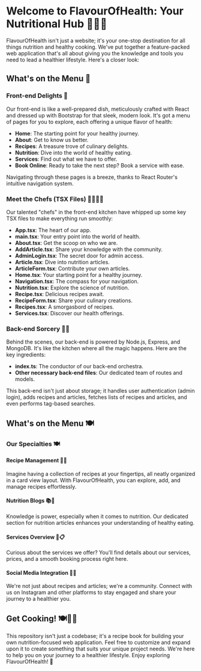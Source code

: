 # Welcome to FlavourOfHealth: Your Nutritional Hub 🍏🥦🍳

FlavourOfHealth isn't just a website; it's your one-stop destination for all things nutrition and healthy cooking. We've put together a feature-packed web application that's all about giving you the knowledge and tools you need to lead a healthier lifestyle. Here's a closer look:

## What's on the Menu 📜

### Front-end Delights 🌟

Our front-end is like a well-prepared dish, meticulously crafted with React and dressed up with Bootstrap for that sleek, modern look. It's got a menu of pages for you to explore, each offering a unique flavor of health:

- **Home**: The starting point for your healthy journey.
- **About**: Get to know us better.
- **Recipes**: A treasure trove of culinary delights.
- **Nutrition**: Dive into the world of healthy eating.
- **Services**: Find out what we have to offer.
- **Book Online**: Ready to take the next step? Book a service with ease.

Navigating through these pages is a breeze, thanks to React Router's intuitive navigation system.

### Meet the Chefs (TSX Files) 👩‍🍳👨‍🍳

Our talented "chefs" in the front-end kitchen have whipped up some key TSX files to make everything run smoothly:

- **App.tsx**: The heart of our app.
- **main.tsx**: Your entry point into the world of health.
- **About.tsx**: Get the scoop on who we are.
- **AddArticle.tsx**: Share your knowledge with the community.
- **AdminLogin.tsx**: The secret door for admin access.
- **Article.tsx**: Dive into nutrition articles.
- **ArticleForm.tsx**: Contribute your own articles.
- **Home.tsx**: Your starting point for a healthy journey.
- **Navigation.tsx**: The compass for your navigation.
- **Nutrition.tsx**: Explore the science of nutrition.
- **Recipe.tsx**: Delicious recipes await.
- **RecipeForm.tsx**: Share your culinary creations.
- **Recipes.tsx**: A smorgasbord of recipes.
- **Services.tsx**: Discover our health offerings.

### Back-end Sorcery 🎩✨

Behind the scenes, our back-end is powered by Node.js, Express, and MongoDB. It's like the kitchen where all the magic happens. Here are the key ingredients:

- **index.ts**: The conductor of our back-end orchestra.
- **Other necessary back-end files**: Our dedicated team of routes and models.

This back-end isn't just about storage; it handles user authentication (admin login), adds recipes and articles, fetches lists of recipes and articles, and even performs tag-based searches.

## What's on the Menu 🍽️

### Our Specialties 🍽️

#### Recipe Management 🍲🍔

Imagine having a collection of recipes at your fingertips, all neatly organized in a card view layout. With FlavourOfHealth, you can explore, add, and manage recipes effortlessly.

#### Nutrition Blogs 📚🥗

Knowledge is power, especially when it comes to nutrition. Our dedicated section for nutrition articles enhances your understanding of healthy eating.

#### Services Overview 🏥📋

Curious about the services we offer? You'll find details about our services, prices, and a smooth booking process right here.

#### Social Media Integration 📱📸

We're not just about recipes and articles; we're a community. Connect with us on Instagram and other platforms to stay engaged and share your journey to a healthier you.

## Get Cooking! 🍽️👨‍🍳

This repository isn't just a codebase; it's a recipe book for building your own nutrition-focused web application. Feel free to customize and expand upon it to create something that suits your unique project needs. We're here to help you on your journey to a healthier lifestyle. Enjoy exploring FlavourOfHealth! 🚀

